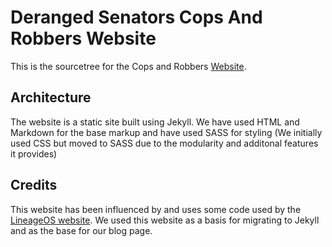 # Deranged Senators Cops And Robbers Website

This is the sourcetree for the Cops and Robbers [Website](copsandrobbers.co.uk).

## Architecture
The website is a static site built using Jekyll. We have used HTML and Markdown for the base markup and have used SASS for styling (We initially used CSS but moved to SASS due to the modularity and additonal features it provides)

## Credits
This website has been influenced by and uses some code used by the [LineageOS website](github.com/lineageos/www). We used this website as a basis for migrating to Jekyll and as the base for our blog page.
